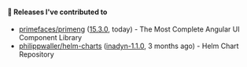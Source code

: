 #### 🔭 Releases I've contributed to

- [primefaces/primeng](https://github.com/primefaces/primeng) ([15.3.0](https://github.com/primefaces/primeng/releases/tag/15.3.0), today) - The Most Complete Angular UI Component Library
- [philippwaller/helm-charts](https://github.com/philippwaller/helm-charts) ([inadyn-1.1.0](https://github.com/philippwaller/helm-charts/releases/tag/inadyn-1.1.0), 3 months ago) - Helm Chart Repository
